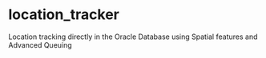 # location_tracker
Location tracking directly in the Oracle Database using Spatial features and Advanced Queuing
